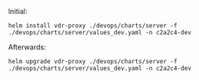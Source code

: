 Initial:
```console
helm install vdr-proxy ./devops/charts/server -f ./devops/charts/server/values_dev.yaml -n c2a2c4-dev
```

Afterwards:
```console
helm upgrade vdr-proxy ./devops/charts/server -f ./devops/charts/server/values_dev.yaml -n c2a2c4-dev
```